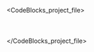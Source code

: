 <?xml version="1.0" encoding="UTF-8" standalone="yes" ?>
<CodeBlocks_project_file>
	<FileVersion major="1" minor="6" />
	<Project>
		<Option title="0000-01-02-shenshijun16.md " />
		<Option pch_mode="2" />
		<Option compiler="gcc" />
		<Build>
			<Target title="Debug">
				<Option output="bin/Debug/program1" prefix_auto="1" extension_auto="1" />
				<Option object_output="obj/Debug/" />
				<Option type="1" />
				<Option compiler="gcc" />
				<Compiler>
					<Add option="-g" />
				</Compiler>
			</Target>
			<Target title="Release">
				<Option output="bin/Release/program1" prefix_auto="1" extension_auto="1" />
				<Option object_output="obj/Release/" />
				<Option type="1" />
				<Option compiler="gcc" />
				<Compiler>
					<Add option="-O2" />
				</Compiler>
				<Linker>
					<Add option="-s" />
				</Linker>
			</Target>
		</Build>
		<Compiler>
			<Add option="-Wall" />
		</Compiler>
		<Unit filename="main.c">
			<Option compilerVar="CC" />
		</Unit>
		<Extensions />
	</Project>
</CodeBlocks_project_file>
